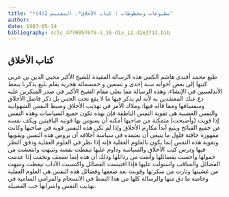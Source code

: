 ```yaml
---
title: "*مطبوعات ومخطوطات : كتاب الأخلاق*. المقتبس 2(4)"
author: 
date: 1907-05-14
bibliography: oclc_4770057679-i_16-div_12.d1e3713.bib
---
```




##  كتاب الأخلاق 


 طبع محمد أفندي هاشم الكتبي هذه الرسالة المفيدة للشيخ الأكبر محيي الدين بن عربي كتبها إلى بعض أخوانه سنة  إحدى  و  تسعين  و  خمسمائة  هجرية بقلم بليغ يذكرنا بنمط الأندلسيين في الإنشاء. وهذه الرسالة مما يعلي مقام الشيخ الأكبر في صدر المنكرين عليه دع عنك المعتقدين به لأنه لم يذكر فيها ما لا يقع تحت الحس بل ذكر فاضل الأخلاق وسفسافها ومما قاله فيها: وملاك الأمر في تهذيب الأخلاق وضبط النفس الشهوانية والنفس   الغضبية هي تقوية النفس الناطقة فإن بهذه تكون جميع السياسات وهذه النفس إذا قويت (وأصبحت) متمكنة من صاحبها أمكنه أن يسوس بها قوتيه الباقيتين ويكف نفسه عن جميع القبائح ويتبع أبداً مكارم الأخلاق وإذا لم تكن هذه النفس قوية في صاحبها وكانت مقهورة خافتة فلول ما ينبغي أن يعتمده في سياسة أخلاقه أن يروض هذه النفس ويقويها وتقوية هذه النفس إنما يكون بالعلوم العقلية فإنه إذا نظر في العلوم العقلية ودقق النظر فيها ودرس كتب الأخلاق والسياسة وداوم عليها تيقظت نفسه وتنبهت وانتعشت من خمولها وأحست بفضائلها وأنفت من رذائلها وذلك أن هذه إنما تضعف وتخفت إذا عدمت الفضائل والمناقب واستولت عليها فإذا اقتبست الفضائل واكتسبت الآداب تيقظت وتنبهت من غشيتها وثارت من سكرتها وقويت بعد ضعفها وفضائل هذه النفس هي العلوم العقلية وخاصة ما دق منها والرسالة كلها من هذا النمط في الانسجام والمرامي السامية في تهذيب النفس واشرابها حب الفضيلة. 

